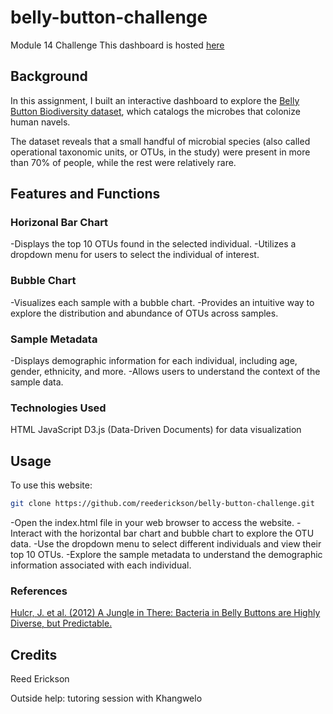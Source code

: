 # belly-button-challenge
Module 14 Challenge
This dashboard is hosted [here](https://github.com/reederickson/belly-button-challenge.git)
## Background
In this assignment, I built an interactive dashboard to explore the [Belly Button Biodiversity dataset](http://robdunnlab.com/projects/belly-button-biodiversity/), which catalogs the microbes that colonize human navels.

The dataset reveals that a small handful of microbial species (also called operational taxonomic units, or OTUs, in the study) were present in more than 70% of people, while the rest were relatively rare.

## Features and Functions
### Horizonal Bar Chart
-Displays the top 10 OTUs found in the selected individual.
-Utilizes a dropdown menu for users to select the individual of interest.
### Bubble Chart
-Visualizes each sample with a bubble chart.
-Provides an intuitive way to explore the distribution and abundance of OTUs across samples.
### Sample Metadata 
-Displays demographic information for each individual, including age, gender, ethnicity, and more.
-Allows users to understand the context of the sample data.

### Technologies Used
HTML
JavaScript
D3.js (Data-Driven Documents) for data visualization

## Usage
To use this website:
```bash
git clone https://github.com/reederickson/belly-button-challenge.git
```
-Open the index.html file in your web browser to access the website.
-Interact with the horizontal bar chart and bubble chart to explore the OTU data.
-Use the dropdown menu to select different individuals and view their top 10 OTUs.
-Explore the sample metadata to understand the demographic information associated with each individual.


### References

[Hulcr, J. et al. (2012) A Jungle in There: Bacteria in Belly Buttons are Highly Diverse, but Predictable.]( http://robdunnlab.com/projects/belly-button-biodiversity/results-and-data/)

## Credits
Reed Erickson

Outside help: tutoring session with Khangwelo